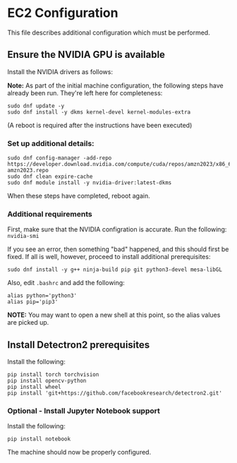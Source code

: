# EC2 Configuration

This file describes additional configuration which must be performed.

## Ensure the NVIDIA GPU is available

Install the NVIDIA drivers as follows:

**Note:** As part of the initial machine configuration, the following
steps have already been run. They're left here for completeness:

```
sudo dnf update -y
sudo dnf install -y dkms kernel-devel kernel-modules-extra
```

(A reboot is required after the instructions have been executed)

### Set up additional details:

```
sudo dnf config-manager -add-repo https://developer.download.nvidia.com/compute/cuda/repos/amzn2023/x86_64/cuda-amzn2023.repo
sudo dnf clean expire-cache
sudo dnf module install -y nvidia-driver:latest-dkms
```

When these steps have completed, reboot again.

### Additional requirements

First, make sure that the NVIDIA configration is accurate. Run the following:
`nvidia-smi`

If you see an error, then something "bad" happened, and this should first be fixed.
If all is well, however, proceed to install additional prerequisites:

```
sudo dnf install -y g++ ninja-build pip git python3-devel mesa-libGL
```

Also, edit `.bashrc` and add the following:

```
alias python='python3'
alias pip='pip3'
```

**NOTE:** You may want to open a new shell at this point, so the alias values
are picked up.

## Install Detectron2 prerequisites

Install the following:

```
pip install torch torchvision
pip install opencv-python
pip install wheel
pip install 'git+https://github.com/facebookresearch/detectron2.git'
```

### Optional - Install Jupyter Notebook support

Install the following:

```
pip install notebook
```

The machine should now be properly configured.